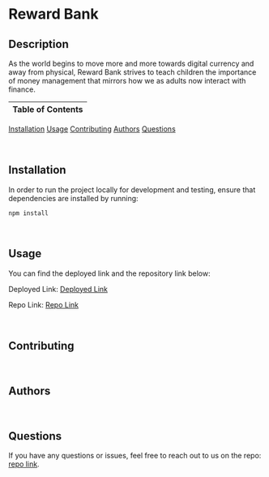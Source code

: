 # Reward Bank

## Description
As the world begins to move more and more towards digital currency and away from physical, Reward Bank strives to teach children the importance of money management that mirrors how we as adults now interact with finance.



Table of Contents |
-------------------|
[Installation](#Installation)
[Usage](#Usage)
[Contributing](#Contributing)
[Authors](#Authors)
[Questions](#Questions)

<br />

## Installation

In order to run the project locally for development and testing, ensure that dependencies are installed by running:

`npm install`

<br />

## Usage

<!-- more detailed description of the application -->

You can find the deployed link and the repository link below:

Deployed Link: [Deployed Link]()

Repo Link: [Repo Link](https://github.com/UTBootCampGroup2Project2/reward-bank)


<!-- Insert image/gif of image or link to videowalkthrough -->

<br />

## Contributing

<!-- How do we want people to contribute to them? -->

<br />



## Authors

<!-- add authors and github links -->

<br />

## Questions

If you have any questions or issues, feel free to reach out to us on the repo: [repo link](https://github.com/UTBootCampGroup2Project2).
